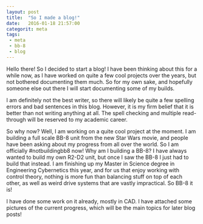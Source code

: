 ```yaml
---
layout: post
title:  "So I made a blog!"
date:   2016-01-18 21:57:00
categorit: meta
tags: 
 - meta
 - bb-8
 - blog
---
```


Hello there!
So I decided to start a blog! I have been thinking about this for a while now, as I have worked on quite a few cool projects over the years, but not bothered documenting them much. So for my own sake, and hopefully someone else out there I will start documenting some of my builds.

I am definitely not the best writer, so there will likely be quite a few spelling errors and bad sentences in this blog. However, it is my firm belief that it is better than not writing anything at all. The spell checking and multiple read-through will be reserved to my academic career.

So why now? Well, I am working on a quite cool project at the moment. I am building a full scale BB-8 unit from the new Star Wars movie, and people have been asking about my progress from all over the world. So I am officially #notbuildingbb8 now! Why am I building a BB-8? I have always wanted to build my own R2-D2 unit, but once I saw the BB-8 I just had to build that instead. I am finishing up my Master in Science degree in Engineering Cybernetics this year, and for us that enjoy working with control theory, nothing is more fun than balancing stuff on top of each other, as well as weird drive systems that are vastly impractical. So BB-8 it is!

I have done some work on it already, mostly in CAD. I have attached some pictures of the current progress, which will be the main topics for later blog posts! 


